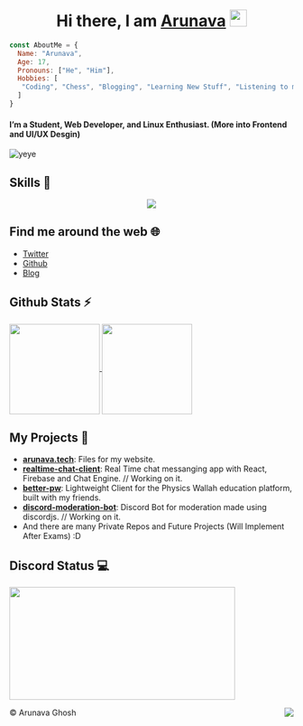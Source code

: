 <h1 align="center">Hi there, I am <b> <a href="https://arunava.tech"> Arunava</a> </b>  <img src="https://www.emoji.co.uk/files/apple-emojis/smileys-people-ios/90-waving-hand-sign.png" width="30px"></h1>

```js
const AboutMe = {
  Name: "Arunava",
  Age: 17,
  Pronouns: ["He", "Him"],
  Hobbies: [
   "Coding", "Chess", "Blogging", "Learning New Stuff", "Listening to music" 
  ]
}
```

#### I’m a Student, Web Developer, and Linux Enthusiast. (More into Frontend and UI/UX Desgin) 
     
![yeye](https://media.discordapp.net/attachments/870569585772994631/1001429472760827984/1001000810483830847_1.gif)

## Skills 🚀

<p align="center">
  <a href="https://skillicons.dev">
    <img src="https://skillicons.dev/icons?i=js,nodejs,css,html,discord,typescript,tailwindcss,react,nextjs,mysql,firebase,mongodb,figma,vscode,git" />
  </a>
</p>

## Find me around the web 🌐

- [Twitter](https://twitter.com/AG_Arunava)
- [Github](https://github.com/its-ag)
- [Blog](https://blog.arunava.tech)

## Github Stats ⚡

<a href="https://github.com/its-ag">
  <img align="center" src="https://github-readme-stats.vercel.app/api?username=its-ag&amp;show_icons=true&amp;theme=radical" height="160"  witdh="480" />
</a>
<a href="https://github.com/its-ag">
  <img align="center" src="https://github-readme-streak-stats.herokuapp.com/?user=its-ag&amp;show_icons=true&amp;theme=radical" height="160" witdh="480" />
</a>

## My Projects  📁

- [**arunava.tech**](https://arunava.tech/): Files for my website.
- [**realtime-chat-client**](https://github.com/its-ag): Real Time chat messanging app with React, Firebase and Chat Engine. // Working on it.
- [**better-pw**](https://betterpw.live): Lightweight Client for the Physics Wallah education platform, built with my friends.
- [**discord-moderation-bot**](https://github.com/): Discord Bot for moderation made using discordjs. // Working on it.
- And there are many Private Repos and Future Projects (Will Implement After Exams) :D

## Discord Status 💻

<a href="https://discord.com/users/968448572641124352">
     <img src="https://lanyard.cnrad.dev/api/968448572641124352" width="400" height="200" />
</a>

<div>
<img align="right" src="https://visitor-badge.laobi.icu/badge?page_id=itsag.itag&" />

©️ Arunava Ghosh
</div>
